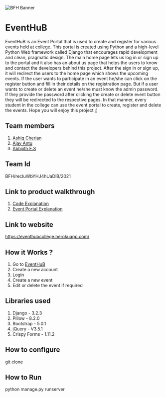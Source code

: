 ![BFH Banner](https://trello-attachments.s3.amazonaws.com/542e9c6316504d5797afbfb9/542e9c6316504d5797afbfc1/39dee8d993841943b5723510ce663233/Frame_19.png)
# EventHuB
EventHuB is an Event Portal that is used to create and register for various events held at college. This portal is created using Python and a high-level Python Web framework called Django that encourages rapid development and clean, pragmatic design. The main home page lets us log in or sign up to the portal and it also has an about us page that helps the users to know and contact the developers behind this project. After the sign in or sign up, it will redirect the users to the home page which shows the upcoming events. If the user wants to participate in an event he/she can click on the register button and fill in their details on the registration page. But if a user wants to create or delete an event he/she must know the admin password. If they provide the password after clicking the create or delete event button they will be redirected to the respective pages. In that manner, every student in the college can use the event portal to create, register and delete the events. Hope you will enjoy this project ;)  
## Team members
1. [Ashiq Cherian](https://github.com/ninjahurricane007)
2. [Ajay Antu](https://github.com/ForgedArmour)
3. [Abhijith E.S](https://github.com/iamsavage01)
## Team Id
BFH/recIuWbYHJ4hUaDlB/2021
## Link to product walkthrough
1. [Code Explanation](https://drive.google.com/file/d/1gdEC4ck7xwKor2sTyMxdnfiyDWyLf7XB/view?usp=sharing)
2. [Event Portal Explanation](https://www.loom.com/share/40f25da05348437d9c6ee3673855f592?sharedAppSource=personal_library)
## Link to website
https://eventhubcollege.herokuapp.com/
## How it Works ?
1. Go to [EventHuB](https://eventhub.ashiqcherian.repl.co/)
2. Create a new account
3. Login
4. Create a new event
5. Edit or delete the event if required
## Libraries used
1. Django - 3.2.3
2. Pillow - 8.2.0
3. Bootstrap - 5.0.1 
4. jQuery - V3.5.1
5. Crispy Forms - 1.11.2
## How to configure
git clone <gitrepo>
## How to Run
python manage.py runserver
